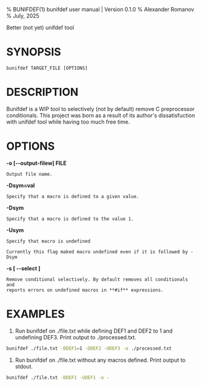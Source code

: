 % BUNIFDEF(1) bunifdef user manual | Version 0.1.0
% Alexander Romanov
% July, 2025

Better (not yet) unifdef tool

# SYNOPSIS

```
bunifdef TARGET_FILE [OPTIONS]
```

# DESCRIPTION

Bunifdef is a WIP tool to selectively (not by default) remove C preprocessor
conditionals. This project was born as a result of its author's dissatisfuction
with unifdef tool while having too much free time.

# OPTIONS

**-o [--output-filew] FILE**

```
Output file name.
```

**-Dsym=val**

```
Specify that a macro is defined to a given value.
```

**-Dsym**

```
Specify that a macro is defined to the value 1.
```

**-Usym**

```
Specify that macro is undefined

Currently this flag maked macro undefined even if it is followed by -Dsym
```

**-s [ --select ]**

```
Remove conditional selectively. By default removes all conditionals and
reports errors on undefined macros in **#if** expressions.
```

# EXAMPLES

1. Run bunifdef on ./file.txt while defining DEF1 and DEF2 to 1 and
   undefining DEF3. Print output to ./processed.txt.

```sh
bunifdef ./file.txt -DDEF1=1 -DDEF2 -UDEF3 -o ./processed.txt
```

1. Run bunifdef on ./file.txt without any macros defined.
   Print output to stdout.

```sh
bunifdef ./file.txt -DDEF1 -UDEF1 -o -
```
